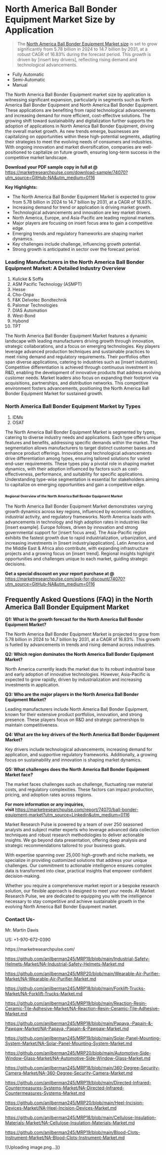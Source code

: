 <h1>North America Ball Bonder Equipment Market&nbsp;Size by Application</h1><blockquote><p>The <a href="https://marketresearchpulse.com/download-sample/74070?utm_source=GitHub-NA&amp;utm_medium=0116">North America Ball Bonder Equipment Market size</a> is set to grow significantly from 5.78 billion in 2024 to 14.7 billion by 2031, at a robust CAGR of 16.83% during the forecast period. This growth is driven by [insert key drivers], reflecting rising demand and technological advancements.</p></blockquote><ul><li>Fully Automatic<li> Semi-Automatic<li> Manual</li></ul><p>The North America Ball Bonder Equipment market size by application is witnessing significant expansion, particularly in segments such as North America Ball Bonder Equipment and North America Ball Bonder Equipment. These applications are benefiting from rapid technological advancements and increasing demand for more efficient, cost-effective solutions. The growing shift toward sustainability and digitalization further supports the adoption of applications in North America Ball Bonder Equipment, driving the overall market growth. As new trends emerge, businesses are capitalizing on opportunities within these high-potential segments, adapting their strategies to meet the evolving needs of consumers and industries. With ongoing innovation and market diversification, companies are well-positioned to capitalize on future growth, ensuring long-term success in the competitive market landscape.</p><p><strong>Download your PDF sample copy in full at @ </strong><a href="https://marketresearchpulse.com/download-sample/74070?utm_source=GitHub-NA&amp;utm_medium=0116">https://marketresearchpulse.com/download-sample/74070?utm_source=GitHub-NA&amp;utm_medium=0116</a></p><p><strong>Key Highlights: </strong></p><ul><li>The North America Ball Bonder Equipment Market is expected to grow from 5.78 billion in 2024 to 14.7 billion by 2031, at a CAGR of 16.83%.</li><li>Increasing demand for trend or application is driving market growth.</li><li>Technological advancements and innovation are key market drivers.</li><li>North America, Europe, and Asia-Pacific are leading regional markets.</li><li>Major players are focusing on insert focus area to gain a competitive edge.</li><li>Emerging trends and regulatory frameworks are shaping market dynamics.</li><li>Key challenges include challenge, influencing growth potential.</li><li>Strong growth is anticipated in sector over the forecast period.</li></ul><h3>Leading Manufacturers in the North America Ball Bonder Equipment Market: A Detailed Industry Overview</h3><ol><li>Kulicke & Soffa</li><li>ASM Pacific Technology (ASMPT)</li><li>Hesse</li><li>Cho-Onpa</li><li>F&K Delvotec Bondtechnik</li><li>Palomar Technologies</li><li>DIAS Automation</li><li>West-Bond</li><li>Hybond</li><li>TPT</li></ol><div class="flex max-w-full flex-col flex-grow"><div class="min-h-8 text-message flex w-full flex-col items-end gap-2 whitespace-normal break-words [.text-message+&amp;]:mt-5" dir="auto" data-message-author-role="assistant" data-message-id="fd8432e4-4910-450d-b182-61b7bfb0a01f" data-message-model-slug="gpt-4o"><div class="flex w-full flex-col gap-1 empty:hidden first:pt-[3px]"><div class="markdown prose w-full break-words dark:prose-invert light"><p>The North America Ball Bonder Equipment Market features a dynamic landscape with leading manufacturers driving growth through innovation, strategic collaborations, and a focus on emerging technologies. Key players leverage advanced production techniques and sustainable practices to meet rising demand and regulatory requirements. Their portfolios often span diverse applications, catering to industries such as [insert industries]. Competitive differentiation is achieved through continuous investment in R&amp;D, enabling the development of innovative products that address evolving customer needs. Market leaders also focus on expanding their footprint via acquisitions, partnerships, and distribution networks. This competitive environment fosters advancements, positioning the North America Ball Bonder Equipment Market for sustained growth.</p></div></div></div></div><h3>North America Ball Bonder Equipment Market by Types</h3><ol><li>IDMs<li> OSAT</li></ol><div class="flex max-w-full flex-col flex-grow"><div class="min-h-8 text-message flex w-full flex-col items-end gap-2 whitespace-normal break-words [.text-message+&amp;]:mt-5" dir="auto" data-message-author-role="assistant" data-message-id="084470be-0bb7-4664-bddf-5156b4f41249" data-message-model-slug="gpt-4o-mini"><div class="flex w-full flex-col gap-1 empty:hidden first:pt-[3px]"><div class="markdown prose w-full break-words dark:prose-invert light"><p>The North America Ball Bonder Equipment Market is segmented by types, catering to diverse industry needs and applications. Each type offers unique features and benefits, addressing specific demands within the market. The segmentation allows manufacturers to target distinct customer bases and enhance product offerings. Innovation and technological advancements drive differentiation among types, ensuring tailored solutions for varied end-user requirements. These types play a pivotal role in shaping market dynamics, with their adoption influenced by factors such as cost-effectiveness, performance, and suitability for specific applications. Understanding type-wise segmentation is essential for stakeholders aiming to capitalize on emerging opportunities and gain a competitive edge.</p></div></div></div></div><h3><span style="font-size: 11px;">Regional Overview of the North America Ball Bonder Equipment Market</span></h3><div class="flex max-w-full flex-col flex-grow"><div class="min-h-8 text-message flex w-full flex-col items-end gap-2 whitespace-normal break-words [.text-message+&amp;]:mt-5" dir="auto" data-message-author-role="assistant" data-message-id="e9038762-ce64-4e30-91c9-9bd413514231" data-message-model-slug="gpt-4o-mini"><div class="flex w-full flex-col gap-1 empty:hidden first:pt-[3px]"><div class="markdown prose w-full break-words dark:prose-invert light"><p>The North America Ball Bonder Equipment Market demonstrates varying growth dynamics across key regions, influenced by economic conditions, industrial activity, and regulatory frameworks. North America leads with advancements in technology and high adoption rates in industries like [insert example]. Europe follows, driven by innovation and strong governmental support for [insert focus area]. The Asia-Pacific region exhibits the fastest growth due to rapid industrialization, urbanization, and increasing investments in [insert industry/application]. Latin America and the Middle East &amp; Africa also contribute, with expanding infrastructure projects and a growing focus on [insert trend]. Regional insights highlight opportunities and challenges unique to each market, guiding strategic decisions.</p></div></div></div></div><p><strong>Get a special discount on your report purchase at @ </strong><a href="https://marketresearchpulse.com/ask-for-discount/74070?utm_source=GitHub-NA&amp;utm_medium=0116">https://marketresearchpulse.com/ask-for-discount/74070?utm_source=GitHub-NA&amp;utm_medium=0116</a></p><h2>Frequently Asked Questions (FAQ) in the North America Ball Bonder Equipment Market</h2><p><strong>Q1: What is the growth forecast for the North America Ball Bonder Equipment Market?</strong></p><p>The North America Ball Bonder Equipment Market is projected to grow from 5.78 billion in 2024 to 14.7 billion by 2031, at a CAGR of 16.83%. This growth is fueled by advancements in trends and rising demand across industries.</p><p><strong>Q2: Which region dominates the North America Ball Bonder Equipment Market?</strong></p><p>North America currently leads the market due to its robust industrial base and early adoption of innovative technologies. However, Asia-Pacific is expected to grow rapidly, driven by industrialization and increasing investments in application.</p><p><strong>Q3: Who are the major players in the North America Ball Bonder Equipment Market?</strong></p><p>Leading manufacturers include North America Ball Bonder Equipment, known for their extensive product portfolios, innovation, and strong presence. These players focus on R&amp;D and strategic partnerships to maintain competitiveness.</p><p><strong>Q4: What are the key drivers of the North America Ball Bonder Equipment Market?</strong></p><p>Key drivers include technological advancements, increasing demand for application, and supportive regulatory frameworks. Additionally, a growing focus on sustainability and innovation is shaping market dynamics.</p><p><strong>Q5: What challenges does the North America Ball Bonder Equipment Market face?</strong></p><p>The market faces challenges such as challenge, fluctuating raw material costs, and regulatory complexities. These factors can impact production, pricing, and adoption rates across regions.</p><p><strong>For more information or any inquiries, visit&nbsp;</strong><a href="https://marketresearchpulse.com/report/74070/ball-bonder-equipment-market?utm_source=Linkedin&utm_medium=0116">https://marketresearchpulse.com/report/74070/ball-bonder-equipment-market?utm_source=Linkedin&utm_medium=0116</a></p><p>Market Research Pulse is powered by a team of over 250 seasoned analysts and subject matter experts who leverage advanced data collection techniques and robust research methodologies to deliver actionable insights. We go beyond data presentation, offering deep analysis and strategic recommendations tailored to your business goals.</p><p>With expertise spanning over 25,000 high-growth and niche markets, we specialize in providing customized solutions that address your unique challenges. Our commitment to actionable intelligence ensures complex data is transformed into clear, practical insights that empower confident decision-making.</p><p>Whether you require a comprehensive market report or a bespoke research solution, our flexible approach is designed to meet your needs. At Market Research Pulse, we are dedicated to equipping you with the intelligence necessary to stay competitive and achieve sustainable growth in the evolving North America Ball Bonder Equipment market.</p><h3><strong>Contact Us-</strong></h3><p>Mr. Martin Davis</p><p>US: +1-970-672-0390</p><p>https://marketresearchpulse.com/</p><p><a href="https://github.com/anilberman245/MRP19/blob/main/Industrial-Safety-Helmets-Market/NA-Industrial-Safety-Helmets-Market.md">https://github.com/anilberman245/MRP19/blob/main/Industrial-Safety-Helmets-Market/NA-Industrial-Safety-Helmets-Market.md</a></p><p><a href="https://github.com/anilberman245/MRP20/blob/main/Wearable-Air-Purifier-Market/NA-Wearable-Air-Purifier-Market.md">https://github.com/anilberman245/MRP20/blob/main/Wearable-Air-Purifier-Market/NA-Wearable-Air-Purifier-Market.md</a></p><p><a href="https://github.com/anilberman245/MRP18/blob/main/Forklift-Trucks-Market/NA-Forklift-Trucks-Market.md">https://github.com/anilberman245/MRP18/blob/main/Forklift-Trucks-Market/NA-Forklift-Trucks-Market.md</a></p><p><a href="https://github.com/anilberman245/MRP19/blob/main/Reaction-Resin-Ceramic-Tile-Adhesive-Market/NA-Reaction-Resin-Ceramic-Tile-Adhesive-Market.md">https://github.com/anilberman245/MRP19/blob/main/Reaction-Resin-Ceramic-Tile-Adhesive-Market/NA-Reaction-Resin-Ceramic-Tile-Adhesive-Market.md</a></p><p><a href="https://github.com/anilberman245/MRP18/blob/main/Papaya,-Papain-&-Pawpaw-Market/NA-Papaya,-Papain-&-Pawpaw-Market.md">https://github.com/anilberman245/MRP18/blob/main/Papaya,-Papain-&-Pawpaw-Market/NA-Papaya,-Papain-&-Pawpaw-Market.md</a></p><p><a href="https://github.com/anilberman245/MRP19/blob/main/Solar-Panel-Mounting-System-Market/NA-Solar-Panel-Mounting-System-Market.md">https://github.com/anilberman245/MRP19/blob/main/Solar-Panel-Mounting-System-Market/NA-Solar-Panel-Mounting-System-Market.md</a></p><p><a href="https://github.com/anilberman245/MRP20/blob/main/Automotive-Side-Window-Glass-Market/NA-Automotive-Side-Window-Glass-Market.md">https://github.com/anilberman245/MRP20/blob/main/Automotive-Side-Window-Glass-Market/NA-Automotive-Side-Window-Glass-Market.md</a></p><p><a href="https://github.com/anilberman245/MRP18/blob/main/360-Degree-Security-Camera-Market/NA-360-Degree-Security-Camera-Market.md">https://github.com/anilberman245/MRP18/blob/main/360-Degree-Security-Camera-Market/NA-360-Degree-Security-Camera-Market.md</a></p><p><a href="https://github.com/anilberman245/MRP19/blob/main/Directed-Infrared-Countermeasures-Systems-Market/NA-Directed-Infrared-Countermeasures-Systems-Market.md">https://github.com/anilberman245/MRP19/blob/main/Directed-Infrared-Countermeasures-Systems-Market/NA-Directed-Infrared-Countermeasures-Systems-Market.md</a></p><p><a href="https://github.com/anilberman245/MRP20/blob/main/Heel-Incision-Devices-Market/NA-Heel-Incision-Devices-Market.md">https://github.com/anilberman245/MRP20/blob/main/Heel-Incision-Devices-Market/NA-Heel-Incision-Devices-Market.md</a></p><p><a href="https://github.com/anilberman245/MRP18/blob/main/Cellulose-Insulation-Materials-Market/NA-Cellulose-Insulation-Materials-Market.md">https://github.com/anilberman245/MRP18/blob/main/Cellulose-Insulation-Materials-Market/NA-Cellulose-Insulation-Materials-Market.md</a></p><p><a href="https://github.com/anilberman245/MRP19/blob/main/Blood-Clots-Instrument-Market/NA-Blood-Clots-Instrument-Market.md">https://github.com/anilberman245/MRP19/blob/main/Blood-Clots-Instrument-Market/NA-Blood-Clots-Instrument-Market.md</a></p>
![Uploading image.png…]()
